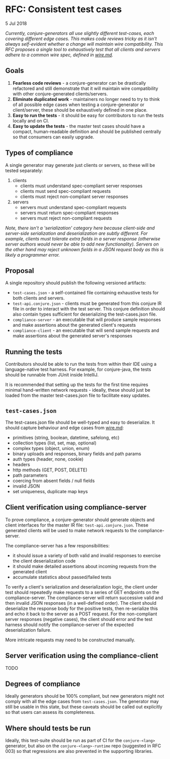 # RFC: Consistent test cases

5 Jul 2018

_Currently, conjure-generators all use slightly different test-cases, each covering different edge cases. This makes code reviews tricky as it isn't always self-evident whether a change will maintain wire compatibility. This RFC proposes a single tool to exhaustively test that all clients and servers adhere to a common wire spec, defined in [wire.md](https://github.com/palantir/conjure/blob/develop/wire.md)._

## Goals

1. **Fearless code reviews** - a conjure-generator can be drastically refactored and still demonstrate that it will maintain wire compatibility with other conjure-generated clients/servers.
2. **Eliminate duplicated work** - maintainers no longer need to try to think of all possible edge cases when testing a conjure-generator or client/server, these should be exhaustively defined in one place.
3. **Easy to run the tests** - it should be easy for contributors to run the tests locally and on CI.
4. **Easy to update the tests** - the master test cases should have a compact, human-readable definition and should be published centrally so that consumers can easily upgrade.

## Types of compliance

A single generator may generate just clients or servers, so these will be tested separately:

1. clients
    - clients must understand spec-compliant server responses
    - clients must send spec-compliant requests
    - clients must reject non-compliant server responses
2. servers
    - servers must understand spec-compliant requests
    - servers must return spec-compliant responses
    - servers must reject non-compliant requests

_Note, there isn't a 'serialization' category here because client-side and server-side serialization and deserialization are subtly different. For example, clients must tolerate extra fields in a server response (otherwise server authors would never be able to add new functionality). Servers on the other hand may reject unknown fields in a JSON request body as this is likely a programmer error._

## Proposal

A single repository should publish the following versioned artifacts:

* `test-cases.json` - a self-contained file containing exhaustive tests for both clients and servers.
* `test-api.conjure.json` - clients must be generated from this conjure IR file in order to interact with the test server. This conjure definition should also contain types sufficient for deserializing the test-cases.json file.
* `compliance-server` - an executable that will produce sample responses and make assertions about the generated client's requests
* `compliance-client` - an executable that will send sample requests and make assertions about the generated server's responses

## Running the tests

Contributors should be able to run the tests from within their IDE using a language-native test harness.  For example, for conjure-java, the tests should be runnable from JUnit inside IntelliJ.

It is recommended that setting up the tests for the first time requires minimal hand-written network requests - ideally, these should just be loaded from the master test-cases.json file to facilitate easy updates.

## `test-cases.json`

The test-cases.json file should be well-typed and easy to deserialize. It should capture behaviour and edge cases from [wire.md](https://github.com/palantir/conjure/blob/develop/wire.md):

* primitives (string, boolean, datetime, safelong, etc)
* collection types (list, set, map, optional)
* complex types (object, union, enum)
* binary uploads and responses, binary fields and path params
* auth types (header, none, cookie)
* headers
* http methods (GET, POST, DELETE)
* path parameters
* coercing from absent fields / null fields
* invalid JSON
* set uniqueness, duplicate map keys

## Client verification using compliance-server

To prove compliance, a conjure-generator should generate objects and client interfaces for the master IR file: `test-api.conjure.json`. These generated clients will be used to make network requests to the compliance-server.

The compliance-server has a few responsibilities:

* it should issue a variety of both valid and invalid responses to exercise the client deserialization code
* it should make detailed assertions about incoming requests from the generated client
* accumulate statistics about passed/failed tests

To verify a client's serialization and deserialization logic, the client under test should repeatedly make requests to a series of GET endpoints on the compliance-server. The compliance-server will return successive valid and then invalid JSON responses (in a well-defined order). The client should deserialize the response body for the positive tests, then re-serialize this and echo it back to the server as a POST request.  For the non-compliant server responses (negative cases), the client should error and the test harness should notify the compliance-server of the expected deserialization failure.

More intricate requests may need to be constructed manually.

## Server verification using the compliance-client

TODO

## Degrees of compliance

Ideally generators should be 100% compliant, but new generators might not comply with all the edge cases from `test-cases.json`. The generator may still be usable in this state, but these caveats should be called out explicitly so that users can assess its completeness.

## Where should tests be run

Ideally, this test-suite should be run as part of CI for the `conjure-<lang>` generator, but also on the `conjure-<lang>-runtime` repo (suggested in RFC 003) so that regressions are also prevented in the supporting libraries.
